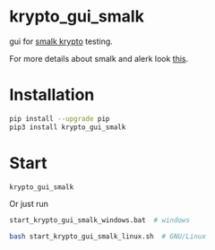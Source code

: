 # krypto_gui_smalk

gui for [smalk krypto](https://github.com/The220th/alerk_pack/blob/main/alerk_pack/crypto.py) testing.

For more details about smalk and alerk look [this](https://github.com/The220th/alerk).

# Installation

```bash
pip install --upgrade pip
pip3 install krypto_gui_smalk
```

# Start

```bash
krypto_gui_smalk
```

Or just run

```bash
start_krypto_gui_smalk_windows.bat  # windows

bash start_krypto_gui_smalk_linux.sh  # GNU/Linux
```
